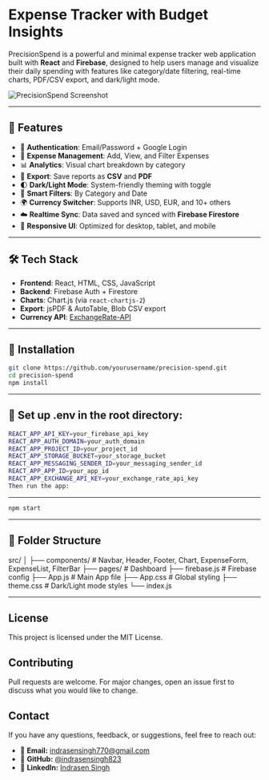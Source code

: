 # Expense Tracker with Budget Insights

PrecisionSpend is a powerful and minimal expense tracker web application built with **React** and **Firebase**, designed to help users manage and visualize their daily spending with features like category/date filtering, real-time charts, PDF/CSV export, and dark/light mode.

![PrecisionSpend Screenshot](https://via.placeholder.com/1000x400?text=App+Preview)

---

## 🚀 Features

- 🔐 **Authentication**: Email/Password + Google Login
- 🧾 **Expense Management**: Add, View, and Filter Expenses
- 📊 **Analytics**: Visual chart breakdown by category
- 📁 **Export**: Save reports as **CSV** and **PDF**
- 🌓 **Dark/Light Mode**: System-friendly theming with toggle
- 🔎 **Smart Filters**: By Category and Date
- 🌍 **Currency Switcher**: Supports INR, USD, EUR, and 10+ others
- ☁️ **Realtime Sync**: Data saved and synced with **Firebase Firestore**
- 🎨 **Responsive UI**: Optimized for desktop, tablet, and mobile

---

## 🛠️ Tech Stack

- **Frontend**: React, HTML, CSS, JavaScript
- **Backend**: Firebase Auth + Firestore
- **Charts**: Chart.js (via `react-chartjs-2`)
- **Export**: jsPDF & AutoTable, Blob CSV export
- **Currency API**: [ExchangeRate-API](https://www.exchangerate-api.com)

---

## 🧪 Installation

```bash
git clone https://github.com/yourusername/precision-spend.git
cd precision-spend
npm install
```

---

## 🔑 Set up .env in the root directory:

```bash
REACT_APP_API_KEY=your_firebase_api_key
REACT_APP_AUTH_DOMAIN=your_auth_domain
REACT_APP_PROJECT_ID=your_project_id
REACT_APP_STORAGE_BUCKET=your_storage_bucket
REACT_APP_MESSAGING_SENDER_ID=your_messaging_sender_id
REACT_APP_APP_ID=your_app_id
REACT_APP_EXCHANGE_API_KEY=your_exchange_rate_api_key
Then run the app:
```
---

```bash
npm start
```

---

## 📁 Folder Structure
src/
│
├── components/       # Navbar, Header, Footer, Chart, ExpenseForm, ExpenseList, FilterBar
├── pages/            # Dashboard
├── firebase.js       # Firebase config
├── App.js            # Main App file
├── App.css           # Global styling
├── theme.css         # Dark/Light mode styles
└── index.js

---

## License
This project is licensed under the MIT License.

## Contributing
Pull requests are welcome. For major changes, open an issue first to discuss what you would like to change.

## Contact

If you have any questions, feedback, or suggestions, feel free to reach out:

- 📧 **Email:** indrasensingh770@gmail.com
- 🐙 **GitHub:** [@indrasensingh823](https://github.com/indrasensingh823)
- 🔗 **LinkedIn:** [Indrasen Singh](https://www.linkedin.com/in/indrasensingh823)



